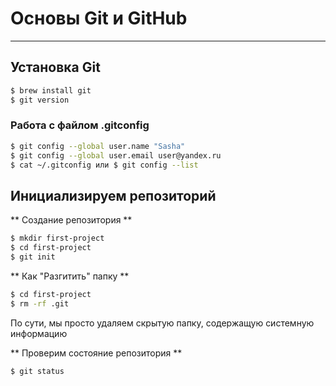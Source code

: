 # Основы Git и GitHub
---
## Установка Git 
```bash
$ brew install git 
$ git version 
```

### Работа с файлом .gitconfig
```bash
$ git config --global user.name "Sasha"
$ git config --global user.email user@yandex.ru
$ cat ~/.gitconfig или $ git config --list
```


## Инициализируем репозиторий 
** Создание репозитория **
```bash
$ mkdir first-project
$ cd first-project 
$ git init
```

** Как "Разгитить" папку **
```bash
$ cd first-project
$ rm -rf .git 
```
По сути, мы просто удаляем скрытую папку, содержащую системную информацию 

** Проверим состояние репозитория **
```bash
$ git status
```

